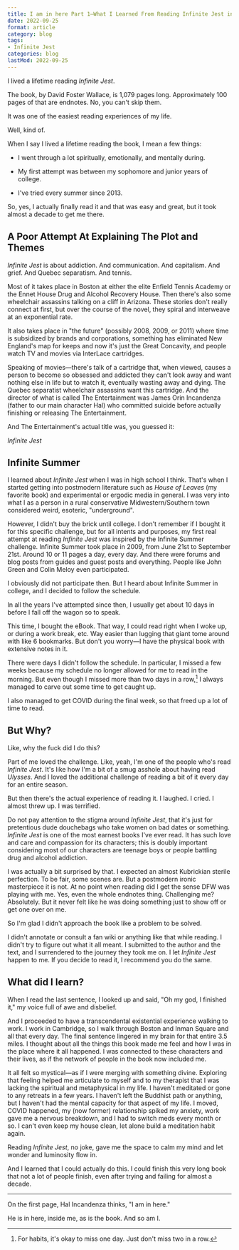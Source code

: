 ```yaml
---
title: I am in here Part 1—What I Learned From Reading Infinite Jest in 92 Days
date: 2022-09-25
format: article
category: blog
tags:
- Infinite Jest
categories: blog
lastMod: 2022-09-25
---
```

I lived a lifetime reading *Infinite Jest*.

The book, by David Foster Wallace, is 1,079 pages long. Approximately 100 pages of that are endnotes. No, you can't skip them.

It was one of the easiest reading experiences of my life.

Well, kind of.

When I say I lived a lifetime reading the book, I mean a few things:

- I went through a lot spiritually, emotionally, and mentally during.

- My first attempt was between my sophomore and junior years of college.

- I've tried every summer since 2013.

So, yes, I actually finally read it and that was easy and great, but it took almost a decade to get me there.

## A Poor Attempt At Explaining The Plot and Themes

*Infinite Jest* is about addiction. And communication. And capitalism. And grief. And Quebec separatism. And tennis.

Most of it takes place in Boston at either the elite Enfield Tennis Academy or the Ennet House Drug and Alcohol Recovery House. Then there's also some wheelchair assassins talking on a cliff in Arizona. These stories don't really connect at first, but over the course of the novel, they spiral and interweave at an exponential rate.

It also takes place in "the future" (possibly 2008, 2009, or 2011) where time is subsidized by brands and corporations, something has eliminated New England's map for keeps and now it's just the Great Concavity, and people watch TV and movies via InterLace cartridges.

Speaking of movies—there's talk of a cartridge that, when viewed, causes a person to become so obsessed and addicted they can't look away and want nothing else in life but to watch it, eventually wasting away and dying. The Quebec separatist wheelchair assassins want this cartridge. And the director of what is called The Entertainment was James Orin Incandenza (father to our main character Hal) who committed suicide before actually finishing or releasing The Entertainment.

And The Entertainment's actual title was, you guessed it:

*Infinite Jest*

## Infinite Summer

I learned about *Infinite Jest* when I was in high school I think. That's when I started getting into postmodern literature such as *House of Leaves* (my favorite book) and experimental or ergodic media in general. I was very into what I as a person in a rural conservative Midwestern/Southern town considered weird, esoteric, "underground".

However, I didn't buy the brick until college. I don't remember if I bought it for this specific challenge, but for all intents and purposes, my first real attempt at reading *Infinite Jest* was inspired by the Infinite Summer challenge. Infinite Summer took place in 2009, from June 21st to September 21st. Around 10 or 11 pages a day, every day. And there were forums and blog posts from guides and guest posts and everything. People like John Green and Colin Meloy even participated.

I obviously did not participate then. But I heard about Infinite Summer in college, and I decided to follow the schedule.

In all the years I've attempted since then, I usually get about 10 days in before I fall off the wagon so to speak.

This time, I bought the eBook. That way, I could read right when I woke up, or during a work break, etc. Way easier than lugging that giant tome around with like 6 bookmarks. But don't you worry—I have the physical book with extensive notes in it.

There were days I didn't follow the schedule. In particular, I missed a few weeks because my schedule no longer allowed for me to read in the morning. But even though I missed more than two days in a row,[^1] I always managed to carve out some time to get caught up.

[^1]: For habits, it's okay to miss one day. Just don't miss two in a row.

I also managed to get COVID during the final week, so that freed up a lot of time to read.

## But Why?

Like, why the fuck did I do this?

Part of me loved the challenge. Like, yeah, I'm one of the people who's read *Infinite Jest*. It's like how I'm a bit of a smug asshole about having read *Ulysses*. And I loved the additional challenge of reading a bit of it every day for an entire season.

But then there's the actual experience of reading it. I laughed. I cried. I almost threw up. I was terrified.

Do not pay attention to the stigma around *Infinite Jest*, that it's just for pretentious dude douchebags who take women on bad dates or something. *Infinite Jest* is one of the most earnest books I've ever read. It has such love and care and compassion for its characters; this is doubly important considering most of our characters are teenage boys or people battling drug and alcohol addiction.

I was actually a bit surprised by that. I expected an almost Kubrickian sterile perfection. To be fair, some scenes are. But a postmodern ironic masterpiece it is not. At no point when reading did I get the sense DFW was playing with me. Yes, even the whole endnotes thing. Challenging me? Absolutely. But it never felt like he was doing something just to show off or get one over on me.

So I'm glad I didn't approach the book like a problem to be solved.

I didn't annotate or consult a fan wiki or anything like that while reading. I didn't try to figure out what it all meant. I submitted to the author and the text, and I surrendered to the journey they took me on. I let *Infinite Jest* happen to me. If you decide to read it, I recommend you do the same.

## What did I learn?

When I read the last sentence, I looked up and said, "Oh my god, I finished it," my voice full of awe and disbelief.

And I proceeded to have a transcendental existential experience walking to work. I work in Cambridge, so I walk through Boston and Inman Square and all that every day. The final sentence lingered in my brain for that entire 3.5 miles. I thought about all the things this book made me feel and how I was in the place where it all happened. I was connected to these characters and their lives, as if the network of people in the book now included me.

It all felt so mystical—as if I were merging with something divine. Exploring that feeling helped me articulate to myself and to my therapist that I was lacking the spiritual and metaphysical in my life. I haven't meditated or gone to any retreats in a few years. I haven't left the Buddhist path or anything, but I haven't had the mental capacity for that aspect of my life. I moved, COVID happened, my (now former) relationship spiked my anxiety, work gave me a nervous breakdown, and I had to switch meds every month or so. I can't even keep my house clean, let alone build a meditation habit again.

Reading *Infinite Jest*, no joke, gave me the space to calm my mind and let wonder and luminosity flow in.

And I learned that I could actually do this. I could finish this very long book that not a lot of people finish, even after trying and failing for almost a decade.

-----
On the first page, Hal Incandenza thinks, "I am in here."

He is in here, inside me, as is the book. And so am I.
